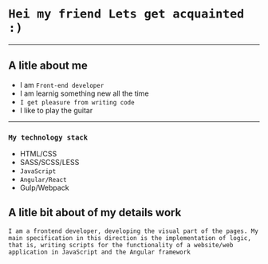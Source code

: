 # `Hei my friend Lets get acquainted :)`
____

## A litle about me
- I am `Front-end developer`
- I am learnig something new all the time
- `I get pleasure from writing code`
- I like to play the guitar

____

### `My technology stack`
- HTML/CSS
- SASS/SCSS/LESS
- `JavaScript`
- `Angular/React`
- Gulp/Webpack

## A litle bit about of my details work
`I am a frontend developer, developing the visual part of the pages. My main specification in this direction is the implementation of logic, that is, writing scripts for the functionality of a website/web application in JavaScript and the Angular framework`
